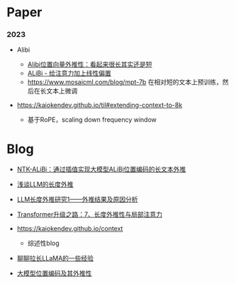 


# Paper

### 2023

- Alibi
  - [Alibi位置向量外推性：看起来很长其实还是短](https://developer.aliyun.com/article/842370)
  - [ALiBi - 给注意力加上线性偏置](https://zhuanlan.zhihu.com/p/632780188)
  - https://www.mosaicml.com/blog/mpt-7b 在相对短的文本上预训练，然后在长文本上微调

- https://kaiokendev.github.io/til#extending-context-to-8k
  - 基于RoPE，scaling down frequency window


# Blog

- [NTK-ALiBi：通过插值实现大模型ALiBi位置编码的长文本外推](https://zhuanlan.zhihu.com/p/647628295)

- [浅谈LLM的长度外推](https://zhuanlan.zhihu.com/p/645770522)

- [LLM长度外推研究1——外推结果及原因分析](https://blog.csdn.net/maxsen_jn/article/details/132517811)

- [Transformer升级之路：7、长度外推性与局部注意力](https://spaces.ac.cn/archives/9431)

- https://kaiokendev.github.io/context
  - 综述性blog

- [聊聊拉长LLaMA的一些经验](https://zhuanlan.zhihu.com/p/647145964)

- [大模型位置编码及其外推性](https://mp.weixin.qq.com/s/OGP49dzhXfIudHEGHOVPcw)